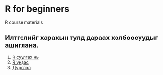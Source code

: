 # R for beginners
 R course materials

## Илтгэлийг харахын тулд дараах холбоосуудыг ашиглана.
1. [R суулгах нь](https://lhagwasuren.github.io/R-for-beginners/Install/R_install_ninja/R_install_ninja.html#1)
2. [R үндэс](https://lhagwasuren.github.io/R-for-beginners/R_basics/R-basics.html#1)
3. [Дүрслэл](https://lhagwasuren.github.io/R-for-beginners/Graphics/grafics.html#1)

